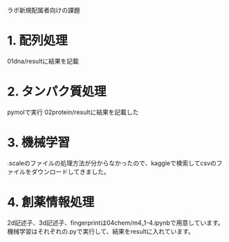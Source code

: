 ラボ新規配属者向けの課題


# 1. 配列処理
01dna/resultに結果を記載

# 2. タンパク質処理
pymolで実行
02protein/resultに結果を記載した

# 3. 機械学習
.scaleのファイルの処理方法が分からなかったので、kaggleで検索してcsvのファイルをダウンロードしてきました。

# 4. 創薬情報処理
2d記述子、3d記述子、fingerprintは04chem/m4_1-4.ipynbで用意しています。
機械学習はそれぞれの.pyで実行して、結果をresultに入れています。

